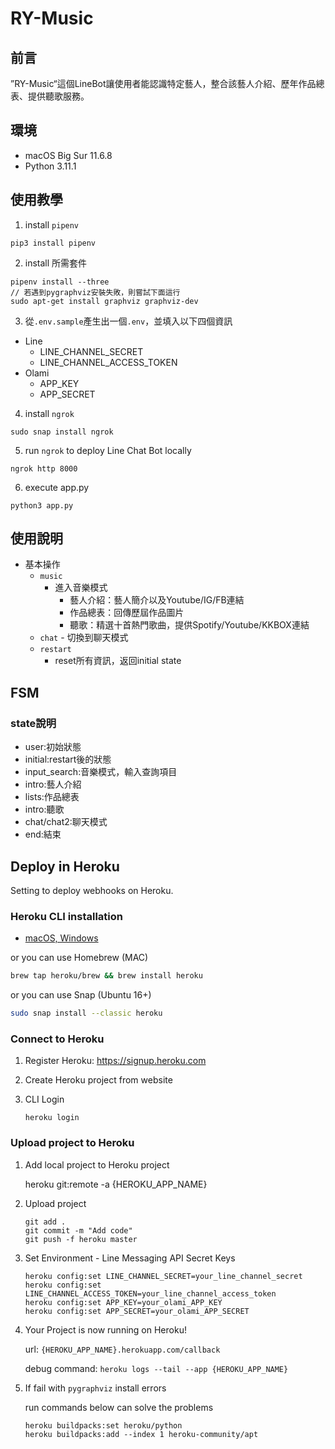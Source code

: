 # RY-Music

## 前言
”RY-Music“這個LineBot讓使用者能認識特定藝人，整合該藝人介紹、歷年作品總表、提供聽歌服務。

## 環境
- macOS Big Sur 11.6.8
- Python 3.11.1

## 使用教學
1. install `pipenv`
```shell
pip3 install pipenv
```
2. install 所需套件
```shell
pipenv install --three
// 若遇到pygraphviz安裝失敗，則嘗試下面這行
sudo apt-get install graphviz graphviz-dev
```
3. 從`.env.sample`產生出一個`.env`，並填入以下四個資訊

- Line
    - LINE_CHANNEL_SECRET
    - LINE_CHANNEL_ACCESS_TOKEN
- Olami
    - APP_KEY
    - APP_SECRET
4. install `ngrok`

```shell
sudo snap install ngrok
```
5. run `ngrok` to deploy Line Chat Bot locally
```shell
ngrok http 8000
```
6. execute app.py
```shell
python3 app.py
```

## 使用說明
- 基本操作
    - `music`
        - 進入音樂模式
            - 藝人介紹：藝人簡介以及Youtube/IG/FB連結
            - 作品總表：回傳歷屆作品圖片
            - 聽歌：精選十首熱門歌曲，提供Spotify/Youtube/KKBOX連結
    - `chat`
            - 切換到聊天模式
    - `restart`
        - reset所有資訊，返回initial state

## FSM
### state說明
- user:初始狀態
- initial:restart後的狀態
- input_search:音樂模式，輸入查詢項目
- intro:藝人介紹
- lists:作品總表
- intro:聽歌
- chat/chat2:聊天模式
- end:結束


## Deploy in Heroku
Setting to deploy webhooks on Heroku.

### Heroku CLI installation

* [macOS, Windows](https://devcenter.heroku.com/articles/heroku-cli)

or you can use Homebrew (MAC)
```sh
brew tap heroku/brew && brew install heroku
```

or you can use Snap (Ubuntu 16+)
```sh
sudo snap install --classic heroku
```

### Connect to Heroku

1. Register Heroku: https://signup.heroku.com

2. Create Heroku project from website

3. CLI Login

	`heroku login`

### Upload project to Heroku

1. Add local project to Heroku project

	heroku git:remote -a {HEROKU_APP_NAME}

2. Upload project

	```
	git add .
	git commit -m "Add code"
	git push -f heroku master
	```

3. Set Environment - Line Messaging API Secret Keys

	```
	heroku config:set LINE_CHANNEL_SECRET=your_line_channel_secret
	heroku config:set LINE_CHANNEL_ACCESS_TOKEN=your_line_channel_access_token
    heroku config:set APP_KEY=your_olami_APP_KEY
    heroku config:set APP_SECRET=your_olami_APP_SECRET
	```

4. Your Project is now running on Heroku!

	url: `{HEROKU_APP_NAME}.herokuapp.com/callback`

	debug command: `heroku logs --tail --app {HEROKU_APP_NAME}`

5. If fail with `pygraphviz` install errors

	run commands below can solve the problems
	```
	heroku buildpacks:set heroku/python
	heroku buildpacks:add --index 1 heroku-community/apt
	```

